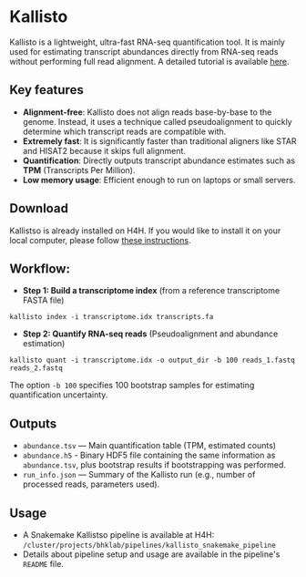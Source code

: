 # Kallisto

Kallisto is a lightweight, ultra-fast RNA-seq quantification tool.
It is mainly used for estimating transcript abundances directly from RNA-seq reads without performing full read alignment.
A detailed tutorial is available [here](https://pachterlab.github.io/kallisto/starting).

## Key features
 - **Alignment-free**:
Kallisto does not align reads base-by-base to the genome.
Instead, it uses a technique called pseudoalignment to quickly determine which transcript reads are compatible with.
 - **Extremely fast**:
It is significantly faster than traditional aligners like STAR and HISAT2 because it skips full alignment.
 - **Quantification**:
Directly outputs transcript abundance estimates such as **TPM** (Transcripts Per Million).
 - **Low memory usage**:
Efficient enough to run on laptops or small servers.

## Download
Kallistso is already installed on H4H. 
If you would like to install it on your local computer, please follow [these instructions](https://pachterlab.github.io/kallisto/download). 

## Workflow:
 - **Step 1: Build a transcriptome index** (from a reference transcriptome FASTA file)
```
kallisto index -i transcriptome.idx transcripts.fa
```
 - **Step 2: Quantify RNA-seq reads** (Pseudoalignment and abundance estimation)
```
kallisto quant -i transcriptome.idx -o output_dir -b 100 reads_1.fastq reads_2.fastq
```
The option `-b 100` specifies 100 bootstrap samples for estimating quantification uncertainty.

## Outputs
 - `abundance.tsv` — Main quantification table (TPM, estimated counts)
 - `abundance.h5` - Binary HDF5 file containing the same information as `abundance.tsv`, plus bootstrap results if bootstrapping was performed.
 - `run_info.json` — Summary of the Kallisto run (e.g., number of processed reads, parameters used).


## Usage
 - A Snakemake Kallistso pipeline is available at H4H: `/cluster/projects/bhklab/pipelines/kallisto_snakemake_pipeline`
 - Details about pipeline setup and usage are available in the pipeline's `README` file. 